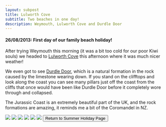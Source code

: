 ```yaml
---
layout: subpost
title: Lulworth Cove
subtitle: Two beaches in one day!
description: Weymouth, Lulworth Cove and Durdle Door
---
```


<h4>26/08/2013: First day of our family beach holiday!</h4>

After trying Weymouth this morning (it was a bit too cold for our poor Kiwi souls) we headed to <a target="_blank" href="https://www.visit-dorset.com/things-to-do/lulworth-cove-p807263">Lulworth Cove</a> this afternoon where it was much nicer weather! 

We even got to see <a target="_blank" href="https://www.visit-dorset.com/things-to-do/durdle-door-p1262763">Durdle Door</a>, which is a natural formation in the rock caused by the limestone wearing down. If you stand on the clifftops and look along the coast you can see many pillars just off the coast from the cliffs that once would have been like Durdle Door before it completely wore through and collapsed.

The Jurassic Coast is an extremely beautiful part of the UK, and the rock formations are amazing, it reminds me a bit of the Coromandel in NZ.

<img src="https://adventuresofthetravellingtwins.com/Photos/2013-08-26-LulworthCove/day11-min.JPG" class="image1">
<img src="https://adventuresofthetravellingtwins.com/Photos/2013-08-26-LulworthCove/day12-min.JPG" class="image1">
<img src="https://adventuresofthetravellingtwins.com/Photos/2013-08-26-LulworthCove/day13-min.JPG" class="image1">
<img src="https://adventuresofthetravellingtwins.com/Photos/2013-08-26-LulworthCove/day14-min.JPG" class="image1">
<img src="https://adventuresofthetravellingtwins.com/Photos/2013-08-26-LulworthCove/day15-min.JPG" class="image1">
<img src="https://adventuresofthetravellingtwins.com/Photos/2013-08-26-LulworthCove/day16-min.JPG" class="image1">

<input type="button" value="Return to Summer Holiday Page" onclick="self.close()">
